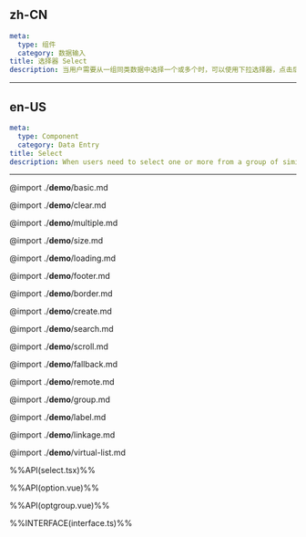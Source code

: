 ## zh-CN

```yaml
meta:
  type: 组件
  category: 数据输入
title: 选择器 Select
description: 当用户需要从一组同类数据中选择一个或多个时，可以使用下拉选择器，点击后选择对应项。
```

---

## en-US

```yaml
meta:
  type: Component
  category: Data Entry
title: Select
description: When users need to select one or more from a group of similar data, they can use the drop-down selector, click and select the corresponding item.
```

---

@import ./__demo__/basic.md

@import ./__demo__/clear.md

@import ./__demo__/multiple.md

@import ./__demo__/size.md

@import ./__demo__/loading.md

@import ./__demo__/footer.md

@import ./__demo__/border.md

@import ./__demo__/create.md

@import ./__demo__/search.md

@import ./__demo__/scroll.md

@import ./__demo__/fallback.md

@import ./__demo__/remote.md

@import ./__demo__/group.md

@import ./__demo__/label.md

@import ./__demo__/linkage.md

@import ./__demo__/virtual-list.md

%%API(select.tsx)%%

%%API(option.vue)%%

%%API(optgroup.vue)%%

%%INTERFACE(interface.ts)%%
